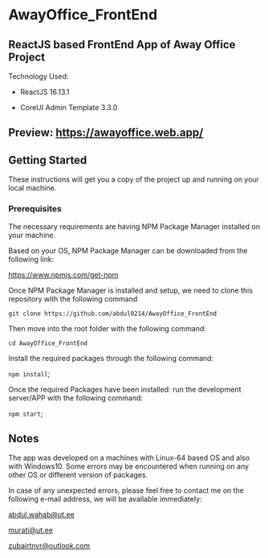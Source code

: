 # AwayOffice_FrontEnd

##  ReactJS based FrontEnd App of Away Office Project

Technology Used:

- ReactJS 16.13.1

- CoreUI Admin Template 3.3.0

## Preview: https://awayoffice.web.app/
## Getting Started

These instructions will get you a copy of the project up and running on your local machine.

### Prerequisites

The necessary requirements are having NPM Package Manager installed on your machine.

Based on your OS, NPM Package Manager can be downloaded from the following link:

 <https://www.npmjs.com/get-npm>


Once NPM Package Manager is installed and setup, we need to clone this repository with the following command

`git clone https://github.com/abdul0214/AwayOffice_FrontEnd`

Then move into the root folder with the following command:  

`cd AwayOffice_FrontEnd`


Install the required packages through the following command:


`npm install`;

Once the required Packages have been installed: run the development server/APP with the following command:


`npm start`;



## Notes

The app was developed on a machines with Linux-64 based OS and also with Windows10. Some errors may be encountered when running on any other OS or different version of packages.


In case of any unexpected errors, please feel free to contact me on the following e-mail address, we will be available immediately:

  <abdul.wahab@ut.ee>

  <murati@ut.ee>

  <zubairtnvr@outlook.com>

